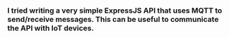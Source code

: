 ### I tried writing a very simple ExpressJS API that uses MQTT to send/receive messages. This can be useful to communicate the API with IoT devices.
